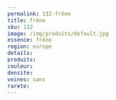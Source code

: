 ```yaml
---
permalink: 132-frêne
title: frêne
sku: 132
image: /img/produits/default.jpg
essence: frêne
region: europe
details: 
produits:
couleur: 
densite: 
veines: sans
rarete: 
---
```

